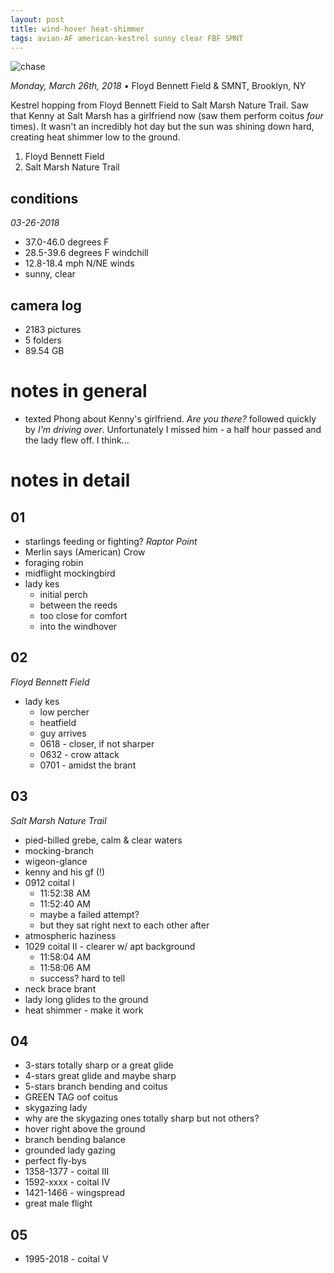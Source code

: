 ```yaml
---
layout: post
title: wind-hover heat-shimmer 
tags: avian-AF american-kestrel sunny clear FBF SMNT
---
```


![chase](https://hello.pdpd.org/universe-7/-u7-images/2018-03-26-FBF-chase.jpg)

_Monday, March 26th, 2018_ • Floyd Bennett Field & SMNT, Brooklyn, NY 

Kestrel hopping from Floyd Bennett Field to Salt Marsh Nature Trail. Saw that Kenny at Salt Marsh has a girlfriend now (saw them perform coitus _four_ times). It wasn't an incredibly hot day but the sun was shining down hard, creating heat shimmer low to the ground.

1. Floyd Bennett Field
2. Salt Marsh Nature Trail

## conditions

_03-26-2018_

- 37.0-46.0 degrees F
- 28.5-39.6 degrees F windchill
- 12.8-18.4 mph N/NE winds
- sunny, clear

## camera log

- 2183 pictures
- 5 folders
- 89.54 GB

# notes in general

- texted Phong about Kenny's girlfriend. _Are you there?_ followed quickly by _I'm driving over_. Unfortunately I missed him - a half hour passed and the lady flew off. I think...


# notes in detail

## 01

- starlings feeding or fighting? _Raptor Point_
- Merlin says (American) Crow
- foraging robin
- midflight mockingbird
- lady kes
	- initial perch
	- between the reeds
	- too close for comfort
	- into the windhover

## 02

_Floyd Bennett Field_

- lady kes	
	- low percher
	- heatfield
	- guy arrives
	- 0618 - closer, if not sharper
	- 0632 - crow attack
	- 0701 - amidst the brant

## 03

_Salt Marsh Nature Trail_

- pied-billed grebe, calm & clear waters
- mocking-branch
- wigeon-glance
- kenny and his gf (!)
- 0912 coital I 
	- 11:52:38 AM
	- 11:52:40 AM
	- maybe a failed attempt?
	- but they sat right next to each other after
- atmospheric haziness
- 1029 coital II - clearer w/ apt background
	- 11:58:04 AM
	- 11:58:06 AM
	- success? hard to tell
- neck brace brant
- lady long glides to the ground
- heat shimmer - make it work

## 04

- 3-stars totally sharp or a great glide
- 4-stars great glide and maybe sharp
- 5-stars branch bending and coitus
- GREEN TAG oof coitus
- skygazing lady
- why are the skygazing ones totally sharp but not others?
- hover right above the ground
- branch bending balance
- grounded lady gazing
- perfect fly-bys
- 1358-1377 - coital III
- 1592-xxxx - coital IV
- 1421-1466 - wingspread
- great male flight

## 05

- 1995-2018 - coital V
